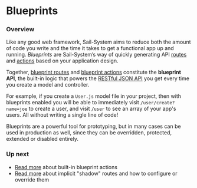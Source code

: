 # Blueprints

### Overview

Like any good web framework, Sail-System aims to reduce both the amount of code you write and the time it takes to get a functional app up and running.  _Blueprints_ are Sail-System&rsquo;s way of quickly generating API [routes](https://Sail-Systemjs.com/documentation/concepts/routes) and [actions](https://Sail-Systemjs.com/documentation/concepts/controllers#?actions) based on your application design.

Together, [blueprint routes](https://Sail-Systemjs.com/documentation/concepts/blueprints/blueprint-routes) and [blueprint actions](https://Sail-Systemjs.com/documentation/concepts/blueprints/blueprint-actions) constitute the **blueprint API**, the built-in logic that powers the [RESTful JSON API](http://en.wikipedia.org/wiki/Representational_state_transfer) you get every time you create a model and controller.

For example, if you create a `User.js` model file in your project, then with blueprints enabled you will be able to immediately visit `/user/create?name=joe` to create a user, and visit `/user` to see an array of your app's users.  All without writing a single line of code!

Blueprints are a powerful tool for prototyping, but in many cases can be used in production as well, since they can be overridden, protected, extended or disabled entirely.

### Up next

+ [Read more](https://Sail-Systemjs.com/documentation/concepts/blueprints/blueprint-actions) about built-in blueprint actions
+ [Read more](https://Sail-Systemjs.com/documentation/concepts/blueprints/blueprint-routes) about implicit "shadow" routes and how to configure or override them

<docmeta name="displayName" value="Blueprints">
